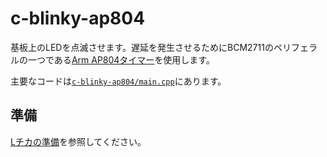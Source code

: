 # c-blinky-ap804

基板上のLEDを点滅させます。遅延を発生させるためにBCM2711のペリフェラルの一つである[Arm AP804タイマー][1]を使用します。

主要なコードは[`c-blinky-ap804/main.cpp`](./c-blinky-ap804/main.cpp)にあります。

## 準備

[Lチカの準備](../doc/blinky-prepare.md)を参照してください。

[1]: https://datasheets.raspberrypi.com/bcm2711/bcm2711-peripherals.pdf#%5B%7B%22num%22%3A162%2C%22gen%22%3A0%7D%2C%7B%22name%22%3A%22XYZ%22%7D%2C115%2C841.89%2Cnull%5D

